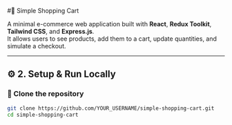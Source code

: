 
#🛒 Simple Shopping Cart


A minimal e-commerce web application built with **React**, **Redux Toolkit**, **Tailwind CSS**, and **Express.js**.  
It allows users to see products, add them to a cart, update quantities, and simulate a checkout.

---

## ⚙️ 2. Setup & Run Locally

### 🔽 Clone the repository
```bash
git clone https://github.com/YOUR_USERNAME/simple-shopping-cart.git
cd simple-shopping-cart





